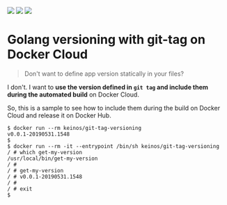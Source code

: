 [![](https://images.microbadger.com/badges/image/keinos/alpine.svg)](https://microbadger.com/images/keinos/alpine "View image info on microbadger.com")
[![](https://img.shields.io/docker/cloud/automated/keinos/get-my-version.svg)](https://hub.docker.com/r/keinos/get-my-version "View on Docker Hub")
[![](https://img.shields.io/docker/cloud/build/keinos/get-my-version.svg)](https://hub.docker.com/r/keinos/get-my-version/builds "View tags on Docker Hub")

# Golang versioning with git-tag on Docker Cloud

> Don't want to define app version statically in your files?

I don't. I want to **use the version defined in `git tag` and include them during the automated build** on Docker Cloud.

So, this is a sample to see how to include them during the build on Docker Cloud and release it on Docker Hub.

```shellsession
$ docker run --rm keinos/git-tag-versioning
v0.0.1-20190531.1548
$
$ docker run --rm -it --entrypoint /bin/sh keinos/git-tag-versioning
/ # which get-my-version
/usr/local/bin/get-my-version
/ #
/ # get-my-version
/ # v0.0.1-20190531.1548
/ #
/ # exit
$
```
